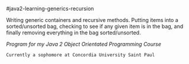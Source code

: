 #java2-learning-generics-recursion

Writing generic containers and recursive methods. 
Putting items into a sorted/unsorted bag, 
checking to see if any given item is in the bag, 
and finally removing everything in the bag sorted/unsorted.

*Program for my Java 2 Object Orientated Programming Course*

```
Currently a sophomore at Concordia University Saint Paul
```